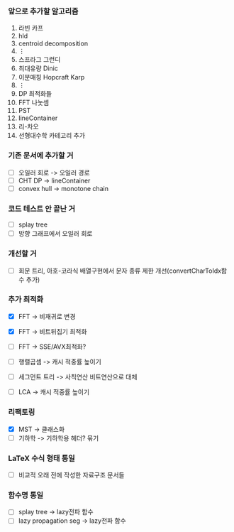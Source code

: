 ### 앞으로 추가할 알고리즘
  1. 라빈 카프
  1. hld
  1. centroid decomposition
  1. $\vdots$
  1. 스프라그 그런디
  1. 최대유량 Dinic
  1. 이분매칭 Hopcraft Karp
  1. $\vdots$
  1. DP 최적화들
  1. FFT 나눗셈
  1. PST
  1. lineContainer
  1. 리-차오
  1. 선형대수학 카테고리 추가

### 기존 문서에 추가할 거
  * [ ] 오일러 회로 -> 오일러 경로
  * [ ] CHT DP -> lineContainer
  * [ ] convex hull -> monotone chain

### 코드 테스트 안 끝난 거
  * [ ] splay tree
  * [ ] 방향 그래프에서 오일러 회로

### 개선할 거
  * [ ] 회문 트리, 아호-코라식 배열구현에서 문자 종류 제한 개선(convertCharToIdx함수 추가)

### 추가 최적화
  * [x] FFT -> 비재귀로 변경
  * [x] FFT -> 비트뒤집기 최적화
  * [ ] FFT -> SSE/AVX최적화?

  * [ ] 행렬곱셈 -> 캐시 적중률 높이기

  * [ ] 세그먼트 트리 -> 사칙연산 비트연산으로 대체
  
  * [ ] LCA -> 캐시 적중률 높이기

### 리팩토링
  * [X] MST -> 클래스화
  * [ ] 기하학 -> 기하학용 헤더? 묶기

### LaTeX 수식 형태 통일
  * [ ] 비교적 오래 전에 작성한 자료구조 문서들

### 함수명 통일
  * [ ] splay tree -> lazy전파 함수
  * [ ] lazy propagation seg -> lazy전파 함수